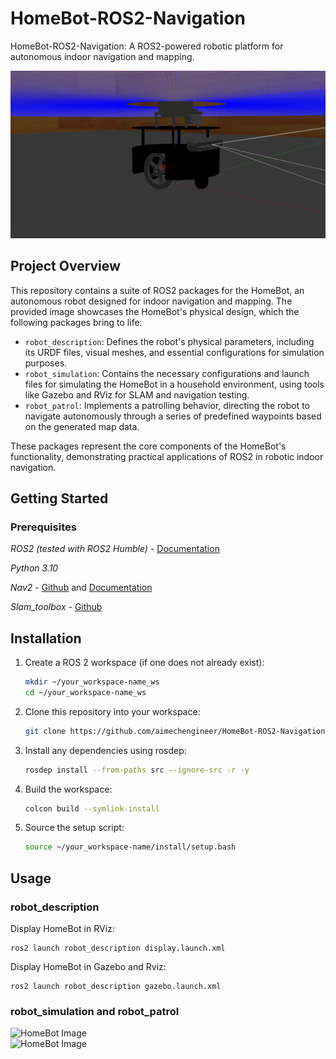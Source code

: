 # HomeBot-ROS2-Navigation
HomeBot-ROS2-Navigation: A ROS2-powered robotic platform for autonomous indoor navigation and mapping.

![HomeBot Image](mobile_robot_gazebo.gif) 

## Project Overview
This repository contains a suite of ROS2 packages for the HomeBot, an autonomous robot designed for indoor navigation and mapping. The provided image showcases the HomeBot's physical design, which the following packages bring to life:

- `robot_description`: Defines the robot's physical parameters, including its URDF files, visual meshes, and essential configurations for simulation purposes.
- `robot_simulation`: Contains the necessary configurations and launch files for simulating the HomeBot in a household environment, using tools like Gazebo and RViz for SLAM and navigation testing.
- `robot_patrol`: Implements a patrolling behavior, directing the robot to navigate autonomously through a series of predefined waypoints based on the generated map data.

These packages represent the core components of the HomeBot's functionality, demonstrating practical applications of ROS2 in robotic indoor navigation.

## Getting Started
### Prerequisites
  *ROS2 (tested with ROS2 Humble)* - [Documentation](https://docs.ros.org/en/humble/index.html)
  
  *Python 3.10*

  *Nav2* - [Github](https://github.com/ros-planning/navigation2) and [Documentation](https://docs.ros.org/en/humble/index.html)
  
  *Slam_toolbox* - [Github](https://github.com/SteveMacenski/slam_toolbox)
    
## Installation

1. Create a ROS 2 workspace (if one does not already exist):
   ```sh
   mkdir ~/your_workspace-name_ws
   cd ~/your_workspace-name_ws
2. Clone this repository into your workspace:
   ```sh
   git clone https://github.com/aimechengineer/HomeBot-ROS2-Navigation.git
3. Install any dependencies using rosdep:
   ```sh
   rosdep install --from-paths src --ignore-src -r -y
5. Build the workspace:
   ```sh
   colcon build --symlink-install
7. Source the setup script:
   ```sh
   source ~/your_workspace-name/install/setup.bash
   
## Usage
### robot_description
Display HomeBot in RViz:

    ros2 launch robot_description display.launch.xml
    


Display HomeBot in Gazebo and Rviz:

    ros2 launch robot_description gazebo.launch.xml


### robot_simulation and robot_patrol
![HomeBot Image](slam.gif)  
![HomeBot Image](navigation.gif) 
